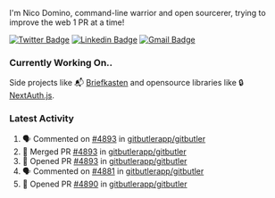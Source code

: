 
I'm Nico Domino, command-line warrior and open sourcerer, trying to improve the web 1 PR at a time!

[![Twitter Badge](https://img.shields.io/badge/-@ndom91-1ca0f1?style=flat-square&labelColor=1ca0f1&logo=twitter&logoColor=white&link=https://twitter.com/ndom91)](https://twitter.com/ndom91) [![Linkedin Badge](https://img.shields.io/badge/-ndom91-blue?style=flat-square&logo=Linkedin&logoColor=white&link=https://www.linkedin.com/in/ndom91/)](https://www.linkedin.com/in/ndom91/) [![Gmail Badge](https://img.shields.io/badge/-yo@ndo.dev-c14438?style=flat-square&logo=mail.ru&logoColor=white&link=mailto:yo@ndo.dev)](mailto:yo@ndo.dev)

### Currently Working On..

Side projects like 📬 [Briefkasten](https://briefkastenhq.com) and opensource libraries like 🔒 [NextAuth.js](https://github.com/nextauthjs/next-auth).

<!--START_SECTION_PROFILE_VIEWS:readme-info-->
<!--END_SECTION_PROFILE_VIEWS:readme-info-->

<!--START_SECTION_DAILY_COMMIT:readme-info-->
<!--END_SECTION_DAILY_COMMIT:readme-info-->

<!--START_SECTION_WEEKLY_COMMIT:readme-info-->
<!--END_SECTION_WEEKLY_COMMIT:readme-info-->

### Latest Activity

<!--START_SECTION:activity-->
1. 🗣 Commented on [#4893](https://github.com/gitbutlerapp/gitbutler/pull/4893#issuecomment-2346184097) in [gitbutlerapp/gitbutler](https://github.com/gitbutlerapp/gitbutler)
2. 🎉 Merged PR [#4893](https://github.com/gitbutlerapp/gitbutler/pull/4893) in [gitbutlerapp/gitbutler](https://github.com/gitbutlerapp/gitbutler)
3. 💪 Opened PR [#4893](https://github.com/gitbutlerapp/gitbutler/pull/4893) in [gitbutlerapp/gitbutler](https://github.com/gitbutlerapp/gitbutler)
4. 🗣 Commented on [#4881](https://github.com/gitbutlerapp/gitbutler/issues/4881#issuecomment-2345969845) in [gitbutlerapp/gitbutler](https://github.com/gitbutlerapp/gitbutler)
5. 💪 Opened PR [#4890](https://github.com/gitbutlerapp/gitbutler/pull/4890) in [gitbutlerapp/gitbutler](https://github.com/gitbutlerapp/gitbutler)
<!--END_SECTION:activity-->
